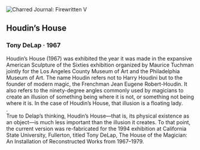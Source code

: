 <div class="artwork-of-the-day">
  <div class="container">
    <div class="img-wrapper">
      <img
        src="https://uploads0.wikiart.org/images/tony-delap/houdin-s-house-1967.jpg"
        alt="Charred Journal: Firewritten V" />
    </div>
    <div class="artwork-detail">
      <div class="artwork-origin"> 
        <h2 class="artwork-name">Houdin’s House</h2>
        <h3 class="artist">
          Tony DeLap
                    ·  1967
        </h3>
      </div>
      <p class="description">
        <span class="artwork-description-text ng-binding" ng-bind-html="viewModel.ArtworkOfTheDay.Description | unsafe">Houdin’s House (1967) was exhibited the year it was made in the expansive American Sculpture of the Sixties exhibition organized by Maurice Tuchman jointly for the Los Angeles County Museum of Art and the Philadelphia Museum of Art. The name Houdin refers not to Harry Houdini but to the founder of modern magic, the Frenchman Jean Eugene Robert-Houdin. It also refers to the ninety-degree angles commonly used by magicians to create an illusion of something being where it is not, or something not being where it is. In the case of Houdin’s House, that illusion is a floating lady.
<br>.
<br>True to Delap’s thinking, Houdin’s House—that is, its physical existence as an object—is much less important than the illusion it creates. To that point, the current version was re-fabricated for the 1994 exhibition at California State University, Fullerton, titled Tony DeLap, The House of the Magician: An Installation of Reconstructed Works from 1967–1979.</span>
                        <div class="text-shadow-container" ng-show="showShadow" style=""></div>
      </p>
    </div>
  </div>

</div>
